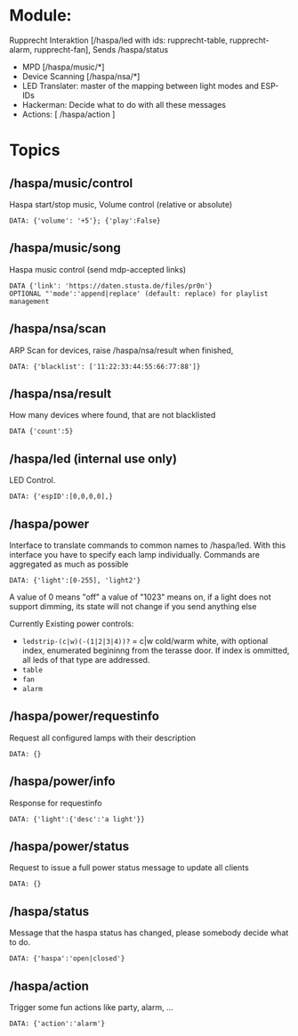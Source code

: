 # Module:
Rupprecht Interaktion [/haspa/led with ids: rupprecht-table, rupprecht-alarm, rupprecht-fan], Sends /haspa/status

* MPD [/haspa/music/\*]
* Device Scanning [/haspa/nsa/\*]
* LED Translater: master of the mapping between light modes and ESP-IDs
* Hackerman: Decide what to do with all these messages
* Actions: [ /haspa/action ]

# Topics

## /haspa/music/control
Haspa start/stop music, Volume control (relative or absolute)

    DATA: {'volume': '+5'}; {'play':False}


## /haspa/music/song
Haspa music control (send mdp-accepted links)

    DATA {'link': 'https://daten.stusta.de/files/pr0n'}
    OPTIONAL "'mode':'append|replace' (default: replace) for playlist management


## /haspa/nsa/scan
ARP Scan for devices, raise /haspa/nsa/result when finished,

    DATA: {'blacklist': ['11:22:33:44:55:66:77:88']}


## /haspa/nsa/result
How many devices where found, that are not blacklisted

    DATA {'count':5}


## /haspa/led (internal use only)
LED Control.

    DATA: {'espID':[0,0,0,0],}


## /haspa/power
Interface to translate commands to common names to /haspa/led. With this interface you have to specify each lamp individually. Commands are aggregated as much as possible

    DATA: {'light':[0-255], 'light2'}

A value of 0 means "off" a value of "1023" means on, if a light does not support dimming, its state will not change if you send anything else

Currently Existing power controls:

 * `ledstrip-(c|w)(-(1|2|3|4))?` = c|w cold/warm white, with optional index, enumerated begininng from the terasse door. If index is ommitted, all leds of that type are addressed.
 * `table`
 * `fan`
 * `alarm`

## /haspa/power/requestinfo
Request all configured lamps with their description

    DATA: {}


## /haspa/power/info
Response for requestinfo

    DATA: {'light':{'desc':'a light'}}

## /haspa/power/status
Request to issue a full power status message to update all clients

    DATA: {}

## /haspa/status
Message that the haspa status has changed, please somebody decide what to do.

    DATA: {'haspa':'open|closed'}


## /haspa/action
Trigger some fun actions like party, alarm, ...

    DATA: {'action':'alarm'}
